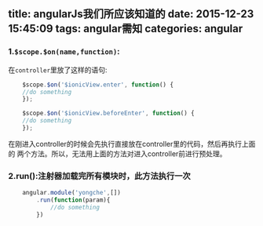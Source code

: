 title: angularJs我们所应该知道的
date: 2015-12-23 15:45:09
tags: angular需知
categories: angular
---
### 1.`$scope.$on(name,function)`:

在`controller`里放了这样的语句:
```javascript
    $scope.$on('$ionicView.enter', function() {
    //do something
    });

    $scope.$on('$ionicView.beforeEnter', function() {
    //do something
    });
```
在刚进入controller的时候会先执行直接放在controller里的代码，然后再执行上面的
两个方法。所以，无法用上面的方法对进入controller前进行预处理。
<!-- more -->

### 2.run():注射器加载完所有模块时，此方法执行一次
``` javascript
    angular.module('yongche',[])
        .run(function(param){
            //do something
        })
```